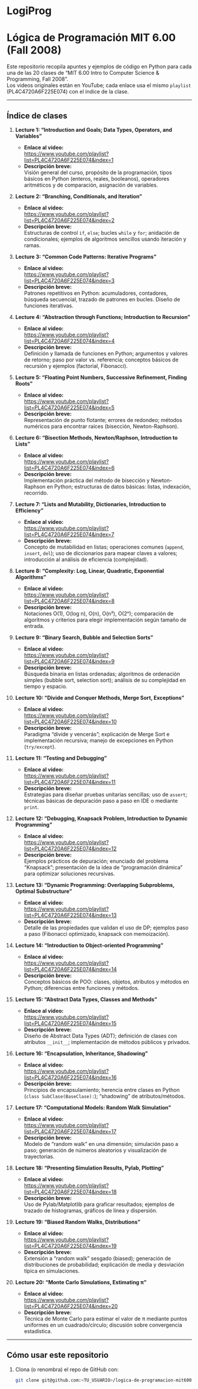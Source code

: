# LogiProg
# Lógica de Programación MIT 6.00 (Fall 2008)

Este repositorio recopila apuntes y ejemplos de código en Python para cada una de las 20 clases de “MIT 6.00 Intro to Computer Science & Programming, Fall 2008”.  
Los videos originales están en YouTube; cada enlace usa el mismo `playlist` (PL4C4720A6F225E074) con el índice de la clase.

---

## Índice de clases

1. **Lecture 1: “Introduction and Goals; Data Types, Operators, and Variables”**  
   - **Enlace al video:**  
     https://www.youtube.com/playlist?list=PL4C4720A6F225E074&index=1  
   - **Descripción breve:**  
     Visión general del curso, propósito de la programación, tipos básicos en Python (enteros, reales, booleanos), operadores aritméticos y de comparación, asignación de variables.  

2. **Lecture 2: “Branching, Conditionals, and Iteration”**  
   - **Enlace al video:**  
     https://www.youtube.com/playlist?list=PL4C4720A6F225E074&index=2  
   - **Descripción breve:**  
     Estructuras de control `if`, `else`; bucles `while` y `for`; anidación de condicionales; ejemplos de algoritmos sencillos usando iteración y ramas.  

3. **Lecture 3: “Common Code Patterns: Iterative Programs”**  
   - **Enlace al video:**  
     https://www.youtube.com/playlist?list=PL4C4720A6F225E074&index=3  
   - **Descripción breve:**  
     Patrones repetitivos en Python: acumuladores, contadores, búsqueda secuencial, trazado de patrones en bucles. Diseño de funciones iterativas.  

4. **Lecture 4: “Abstraction through Functions; Introduction to Recursion”**  
   - **Enlace al video:**  
     https://www.youtube.com/playlist?list=PL4C4720A6F225E074&index=4  
   - **Descripción breve:**  
     Definición y llamada de funciones en Python; argumentos y valores de retorno; paso por valor vs. referencia; conceptos básicos de recursión y ejemplos (factorial, Fibonacci).  

5. **Lecture 5: “Floating Point Numbers, Successive Refinement, Finding Roots”**  
   - **Enlace al video:**  
     https://www.youtube.com/playlist?list=PL4C4720A6F225E074&index=5  
   - **Descripción breve:**  
     Representación de punto flotante; errores de redondeo; métodos numéricos para encontrar raíces (bisección, Newton-Raphson).  

6. **Lecture 6: “Bisection Methods, Newton/Raphson, Introduction to Lists”**  
   - **Enlace al video:**  
     https://www.youtube.com/playlist?list=PL4C4720A6F225E074&index=6  
   - **Descripción breve:**  
     Implementación práctica del método de bisección y Newton-Raphson en Python; estructuras de datos básicas: listas, indexación, recorrido.  

7. **Lecture 7: “Lists and Mutability, Dictionaries, Introduction to Efficiency”**  
   - **Enlace al video:**  
     https://www.youtube.com/playlist?list=PL4C4720A6F225E074&index=7  
   - **Descripción breve:**  
     Concepto de mutabilidad en listas; operaciones comunes (`append`, `insert`, `del`); uso de diccionarios para mapear claves a valores; introducción al análisis de eficiencia (complejidad).  

8. **Lecture 8: “Complexity: Log, Linear, Quadratic, Exponential Algorithms”**  
   - **Enlace al video:**  
     https://www.youtube.com/playlist?list=PL4C4720A6F225E074&index=8  
   - **Descripción breve:**  
     Notaciones O(1), O(log n), O(n), O(n²), O(2ⁿ); comparación de algoritmos y criterios para elegir implementación según tamaño de entrada.  

9. **Lecture 9: “Binary Search, Bubble and Selection Sorts”**  
   - **Enlace al video:**  
     https://www.youtube.com/playlist?list=PL4C4720A6F225E074&index=9  
   - **Descripción breve:**  
     Búsqueda binaria en listas ordenadas; algoritmos de ordenación simples (bubble sort, selection sort); análisis de su complejidad en tiempo y espacio.  

10. **Lecture 10: “Divide and Conquer Methods, Merge Sort, Exceptions”**  
    - **Enlace al video:**  
      https://www.youtube.com/playlist?list=PL4C4720A6F225E074&index=10  
    - **Descripción breve:**  
      Paradigma “divide y vencerás”; explicación de Merge Sort e implementación recursiva; manejo de excepciones en Python (`try/except`).  

11. **Lecture 11: “Testing and Debugging”**  
    - **Enlace al video:**  
      https://www.youtube.com/playlist?list=PL4C4720A6F225E074&index=11  
    - **Descripción breve:**  
      Estrategias para diseñar pruebas unitarias sencillas; uso de `assert`; técnicas básicas de depuración paso a paso en IDE o mediante `print`.  

12. **Lecture 12: “Debugging, Knapsack Problem, Introduction to Dynamic Programming”**  
    - **Enlace al video:**  
      https://www.youtube.com/playlist?list=PL4C4720A6F225E074&index=12  
    - **Descripción breve:**  
      Ejemplos prácticos de depuración; enunciado del problema “Knapsack”; presentación de la idea de “programación dinámica” para optimizar soluciones recursivas.  

13. **Lecture 13: “Dynamic Programming: Overlapping Subproblems, Optimal Substructure”**  
    - **Enlace al video:**  
      https://www.youtube.com/playlist?list=PL4C4720A6F225E074&index=13  
    - **Descripción breve:**  
      Detalle de las propiedades que validan el uso de DP; ejemplos paso a paso (Fibonacci optimizado, knapsack con memoización).  

14. **Lecture 14: “Introduction to Object-oriented Programming”**  
    - **Enlace al video:**  
      https://www.youtube.com/playlist?list=PL4C4720A6F225E074&index=14  
    - **Descripción breve:**  
      Conceptos básicos de POO: clases, objetos, atributos y métodos en Python; diferencias entre funciones y métodos.  

15. **Lecture 15: “Abstract Data Types, Classes and Methods”**  
    - **Enlace al video:**  
      https://www.youtube.com/playlist?list=PL4C4720A6F225E074&index=15  
    - **Descripción breve:**  
      Diseño de Abstract Data Types (ADT); definición de clases con atributos `__init__`; implementación de métodos públicos y privados.  

16. **Lecture 16: “Encapsulation, Inheritance, Shadowing”**  
    - **Enlace al video:**  
      https://www.youtube.com/playlist?list=PL4C4720A6F225E074&index=16  
    - **Descripción breve:**  
      Principios de encapsulamiento; herencia entre clases en Python (`class SubClase(BaseClase):`); “shadowing” de atributos/métodos.  

17. **Lecture 17: “Computational Models: Random Walk Simulation”**  
    - **Enlace al video:**  
      https://www.youtube.com/playlist?list=PL4C4720A6F225E074&index=17  
    - **Descripción breve:**  
      Modelo de “random walk” en una dimensión; simulación paso a paso; generación de números aleatorios y visualización de trayectorias.  

18. **Lecture 18: “Presenting Simulation Results, Pylab, Plotting”**  
    - **Enlace al video:**  
      https://www.youtube.com/playlist?list=PL4C4720A6F225E074&index=18  
    - **Descripción breve:**  
      Uso de Pylab/Matplotlib para graficar resultados; ejemplos de trazado de histogramas, gráficos de línea y dispersión.  

19. **Lecture 19: “Biased Random Walks, Distributions”**  
    - **Enlace al video:**  
      https://www.youtube.com/playlist?list=PL4C4720A6F225E074&index=19  
    - **Descripción breve:**  
      Extensión a “random walk” sesgado (biased); generación de distribuciones de probabilidad; explicación de media y desviación típica en simulaciones.  

20. **Lecture 20: “Monte Carlo Simulations, Estimating π”**  
    - **Enlace al video:**  
      https://www.youtube.com/playlist?list=PL4C4720A6F225E074&index=20  
    - **Descripción breve:**  
      Técnica de Monte Carlo para estimar el valor de π mediante puntos uniformes en un cuadrado/círculo; discusión sobre convergencia estadística.  

---

## Cómo usar este repositorio

1. Clona (o renombra) el repo de GitHub con:
   ```bash
   git clone git@github.com:<TU_USUARIO>/logica-de-programacion-mit600.git
